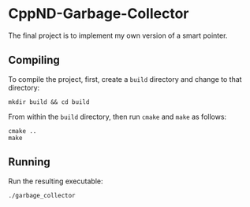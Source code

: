 # CppND-Garbage-Collector
The final project is to implement my own version of a smart pointer. 


## Compiling
To compile the project, first, create a `build` directory and change to that directory:
```
mkdir build && cd build
```
From within the `build` directory, then run `cmake` and `make` as follows:
```
cmake ..
make
```
## Running
Run the resulting executable:
```
./garbage_collector
```
